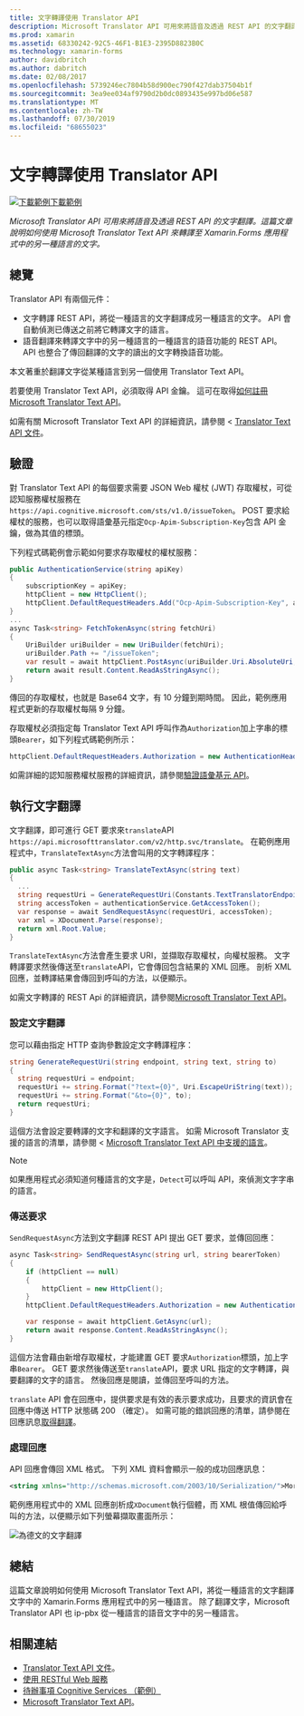 ```yaml
---
title: 文字轉譯使用 Translator API
description: Microsoft Translator API 可用來將語音及透過 REST API 的文字翻譯。 這篇文章說明如何使用 Microsoft Translator Text API 來轉譯至 Xamarin.Forms 應用程式中的另一種語言的文字。
ms.prod: xamarin
ms.assetid: 68330242-92C5-46F1-B1E3-2395D8823B0C
ms.technology: xamarin-forms
author: davidbritch
ms.author: dabritch
ms.date: 02/08/2017
ms.openlocfilehash: 5739246ec7804b58d900ec790f427dab37504b1f
ms.sourcegitcommit: 3ea9ee034af9790d2b0dc0893435e997bd06e587
ms.translationtype: MT
ms.contentlocale: zh-TW
ms.lasthandoff: 07/30/2019
ms.locfileid: "68655023"
---
```

# <a name="text-translation-using-the-translator-api"></a>文字轉譯使用 Translator API

[![下載範例](~/media/shared/download.png)下載範例](https://docs.microsoft.com/samples/xamarin/xamarin-forms-samples/webservices-todocognitiveservices)

_Microsoft Translator API 可用來將語音及透過 REST API 的文字翻譯。這篇文章說明如何使用 Microsoft Translator Text API 來轉譯至 Xamarin.Forms 應用程式中的另一種語言的文字。_

## <a name="overview"></a>總覽

Translator API 有兩個元件：

- 文字轉譯 REST API，將從一種語言的文字翻譯成另一種語言的文字。 API 會自動偵測已傳送之前將它轉譯文字的語言。
- 語音翻譯來轉譯文字中的另一種語言的一種語言的語音功能的 REST API。 API 也整合了傳回翻譯的文字的讀出的文字轉換語音功能。

本文著重於翻譯文字從某種語言到另一個使用 Translator Text API。

若要使用 Translator Text API，必須取得 API 金鑰。 這可在取得[如何註冊 Microsoft Translator Text API](/azure/cognitive-services/translator/translator-text-how-to-signup/)。

如需有關 Microsoft Translator Text API 的詳細資訊，請參閱 < [Translator Text API 文件](/azure/cognitive-services/translator/)。

## <a name="authentication"></a>驗證

對 Translator Text API 的每個要求需要 JSON Web 權杖 (JWT) 存取權杖，可從認知服務權杖服務在`https://api.cognitive.microsoft.com/sts/v1.0/issueToken`。 POST 要求給權杖的服務，也可以取得語彙基元指定`Ocp-Apim-Subscription-Key`包含 API 金鑰，做為其值的標頭。

下列程式碼範例會示範如何要求存取權杖的權杖服務：

```csharp
public AuthenticationService(string apiKey)
{
    subscriptionKey = apiKey;
    httpClient = new HttpClient();
    httpClient.DefaultRequestHeaders.Add("Ocp-Apim-Subscription-Key", apiKey);
}
...
async Task<string> FetchTokenAsync(string fetchUri)
{
    UriBuilder uriBuilder = new UriBuilder(fetchUri);
    uriBuilder.Path += "/issueToken";
    var result = await httpClient.PostAsync(uriBuilder.Uri.AbsoluteUri, null);
    return await result.Content.ReadAsStringAsync();
}
```

傳回的存取權杖，也就是 Base64 文字，有 10 分鐘到期時間。 因此，範例應用程式更新的存取權杖每隔 9 分鐘。

存取權杖必須指定每 Translator Text API 呼叫作為`Authorization`加上字串的標頭`Bearer`，如下列程式碼範例所示：

```csharp
httpClient.DefaultRequestHeaders.Authorization = new AuthenticationHeaderValue("Bearer", bearerToken);
```

如需詳細的認知服務權杖服務的詳細資訊，請參閱[驗證語彙基元 API](http://docs.microsofttranslator.com/oauth-token.html)。

## <a name="performing-text-translation"></a>執行文字翻譯

文字翻譯，即可進行 GET 要求來`translate`API `https://api.microsofttranslator.com/v2/http.svc/translate`。 在範例應用程式中，`TranslateTextAsync`方法會叫用的文字轉譯程序：

```csharp
public async Task<string> TranslateTextAsync(string text)
{
  ...
  string requestUri = GenerateRequestUri(Constants.TextTranslatorEndpoint, text, "en", "de");
  string accessToken = authenticationService.GetAccessToken();
  var response = await SendRequestAsync(requestUri, accessToken);
  var xml = XDocument.Parse(response);
  return xml.Root.Value;
}
```

`TranslateTextAsync`方法會產生要求 URI，並擷取存取權杖，向權杖服務。 文字轉譯要求然後傳送至`translate`API，它會傳回包含結果的 XML 回應。 剖析 XML 回應，並轉譯結果會傳回到呼叫的方法，以便顯示。

如需文字轉譯的 REST Api 的詳細資訊，請參閱[Microsoft Translator Text API](http://docs.microsofttranslator.com/text-translate.html)。

### <a name="configuring-text-translation"></a>設定文字翻譯

您可以藉由指定 HTTP 查詢參數設定文字轉譯程序：

```csharp
string GenerateRequestUri(string endpoint, string text, string to)
{
  string requestUri = endpoint;
  requestUri += string.Format("?text={0}", Uri.EscapeUriString(text));
  requestUri += string.Format("&to={0}", to);
  return requestUri;
}
```

這個方法會設定要轉譯的文字和翻譯的文字語言。 如需 Microsoft Translator 支援的語言的清單，請參閱 < [Microsoft Translator Text API 中支援的語言](/azure/cognitive-services/translator/languages/)。

> [!NOTE]
> 如果應用程式必須知道何種語言的文字是，`Detect`可以呼叫 API，來偵測文字字串的語言。

### <a name="sending-the-request"></a>傳送要求

`SendRequestAsync`方法到文字翻譯 REST API 提出 GET 要求，並傳回回應：

```csharp
async Task<string> SendRequestAsync(string url, string bearerToken)
{
    if (httpClient == null)
    {
        httpClient = new HttpClient();
    }
    httpClient.DefaultRequestHeaders.Authorization = new AuthenticationHeaderValue("Bearer", bearerToken);

    var response = await httpClient.GetAsync(url);
    return await response.Content.ReadAsStringAsync();
}
```

這個方法會藉由新增存取權杖，才能建置 GET 要求`Authorization`標頭，加上字串`Bearer`。 GET 要求然後傳送至`translate`API，要求 URL 指定的文字轉譯，與要翻譯的文字的語言。 然後回應是閱讀，並傳回至呼叫的方法。

`translate` API 會在回應中，提供要求是有效的表示要求成功，且要求的資訊會在回應中傳送 HTTP 狀態碼 200 （確定）。 如需可能的錯誤回應的清單，請參閱在回應訊息[取得翻譯](http://docs.microsofttranslator.com/text-translate.html#!/default/get_Translate)。

### <a name="processing-the-response"></a>處理回應

API 回應會傳回 XML 格式。 下列 XML 資料會顯示一般的成功回應訊息：

```xml
<string xmlns="http://schemas.microsoft.com/2003/10/Serialization/">Morgen kaufen gehen ein</string>
```

範例應用程式中的 XML 回應剖析成`XDocument`執行個體，而 XML 根值傳回給呼叫的方法，以便顯示如下列螢幕擷取畫面所示：

![](text-translation-images/text-translation.png "為德文的文字翻譯")

## <a name="summary"></a>總結

這篇文章說明如何使用 Microsoft Translator Text API，將從一種語言的文字翻譯文字中的 Xamarin.Forms 應用程式中的另一種語言。 除了翻譯文字，Microsoft Translator API 也 ip-pbx 從一種語言的語音文字中的另一種語言。

## <a name="related-links"></a>相關連結

- [Translator Text API 文件](/azure/cognitive-services/translator/)。
- [使用 RESTful Web 服務](~/xamarin-forms/data-cloud/web-services/rest.md)
- [待辦事項 Cognitive Services （範例）](https://docs.microsoft.com/samples/xamarin/xamarin-forms-samples/webservices-todocognitiveservices)
- [Microsoft Translator Text API](http://docs.microsofttranslator.com/text-translate.html)。
